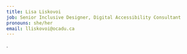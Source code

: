 ```yaml
---
title: Lisa Liskovoi
job: Senior Inclusive Designer, Digital Accessibility Consultant
pronouns: she/her
email: lliskovoi@ocadu.ca
---
```

.